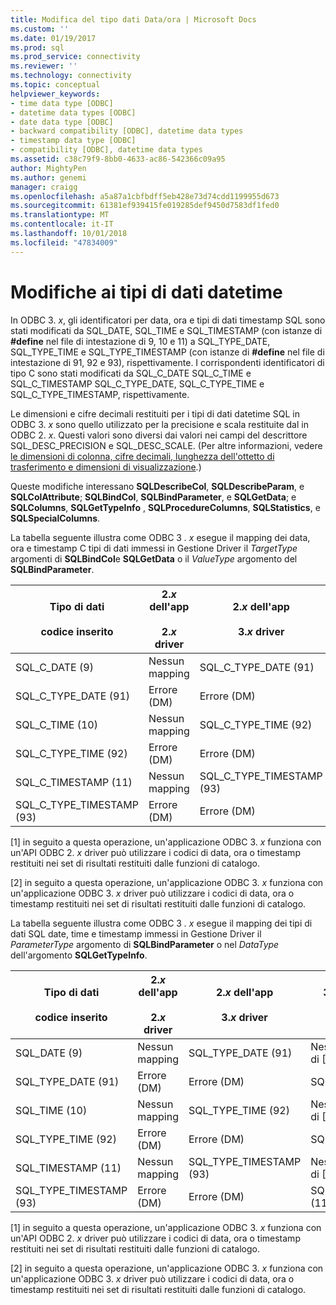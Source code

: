 ```yaml
---
title: Modifica del tipo dati Data/ora | Microsoft Docs
ms.custom: ''
ms.date: 01/19/2017
ms.prod: sql
ms.prod_service: connectivity
ms.reviewer: ''
ms.technology: connectivity
ms.topic: conceptual
helpviewer_keywords:
- time data type [ODBC]
- datetime data types [ODBC]
- date data type [ODBC]
- backward compatibility [ODBC], datetime data types
- timestamp data type [ODBC]
- compatibility [ODBC], datetime data types
ms.assetid: c38c79f9-8bb0-4633-ac86-542366c09a95
author: MightyPen
ms.author: genemi
manager: craigg
ms.openlocfilehash: a5a87a1cbfbdff5eb428e73d74cdd1199955d673
ms.sourcegitcommit: 61381ef939415fe019285def9450d7583df1fed0
ms.translationtype: MT
ms.contentlocale: it-IT
ms.lasthandoff: 10/01/2018
ms.locfileid: "47834009"
---
```

# <a name="datetime-data-type-changes"></a>Modifiche ai tipi di dati datetime
In ODBC 3. *x*, gli identificatori per data, ora e tipi di dati timestamp SQL sono stati modificati da SQL_DATE, SQL_TIME e SQL_TIMESTAMP (con istanze di **#define** nel file di intestazione di 9, 10 e 11) a SQL_TYPE_DATE, SQL_TYPE_TIME e SQL_TYPE_TIMESTAMP (con istanze di **#define** nel file di intestazione di 91, 92 e 93), rispettivamente. I corrispondenti identificatori di tipo C sono stati modificati da SQL_C_DATE SQL_C_TIME e SQL_C_TIMESTAMP SQL_C_TYPE_DATE, SQL_C_TYPE_TIME e SQL_C_TYPE_TIMESTAMP, rispettivamente.  
  
 Le dimensioni e cifre decimali restituiti per i tipi di dati datetime SQL in ODBC 3. *x* sono quello utilizzato per la precisione e scala restituite dal in ODBC 2. *x*. Questi valori sono diversi dai valori nei campi del descrittore SQL_DESC_PRECISION e SQL_DESC_SCALE. (Per altre informazioni, vedere [le dimensioni di colonna, cifre decimali, lunghezza dell'ottetto di trasferimento e dimensioni di visualizzazione](../../../odbc/reference/appendixes/column-size-decimal-digits-transfer-octet-length-and-display-size.md).)  
  
 Queste modifiche interessano **SQLDescribeCol**, **SQLDescribeParam**, e **SQLColAttribute**; **SQLBindCol**, **SQLBindParameter**, e **SQLGetData**; e **SQLColumns**, **SQLGetTypeInfo** , **SQLProcedureColumns**, **SQLStatistics**, e **SQLSpecialColumns**.  
  
 La tabella seguente illustra come ODBC 3 *. x* esegue il mapping dei data, ora e timestamp C tipi di dati immessi in Gestione Driver il *TargetType* argomenti di **SQLBindCol**e **SQLGetData** o il *ValueType* argomento del **SQLBindParameter**.  
  
|Tipo di dati<br /><br /> codice inserito|2.*x* dell'app<br /><br /> 2.*x* driver|2.*x* dell'app<br /><br /> 3.*x* driver|3.*x* dell'app<br /><br /> 2.*x* driver|3.*x* dell'app<br /><br /> 3.*x* driver|  
|--------------------------------|-----------------------------------|-----------------------------------|-----------------------------------|-----------------------------------|  
|SQL_C_DATE (9)|Nessun mapping|SQL_C_TYPE_DATE (91)|Nessun mapping di [1]|SQL_C_TYPE_DATE (91)|  
|SQL_C_TYPE_DATE (91)|Errore (DM)|Errore (DM)|SQL_C_DATE (9)|Nessun mapping [2]|  
|SQL_C_TIME (10)|Nessun mapping|SQL_C_TYPE_TIME (92)|Nessun mapping di [1]|SQL_C_TYPE_TIME (92)|  
|SQL_C_TYPE_TIME (92)|Errore (DM)|Errore (DM)|SQL_C_TIME (10)|Nessun mapping [2]|  
|SQL_C_TIMESTAMP (11)|Nessun mapping|SQL_C_TYPE_TIMESTAMP (93)|Nessun mapping di [1]|SQL_C_TYPE_TIMESTAMP (93)|  
|SQL_C_TYPE_TIMESTAMP (93)|Errore (DM)|Errore (DM)|SQL_C_TIMESTAMP (11)|Nessun mapping [2]|  
  
 [1] in seguito a questa operazione, un'applicazione ODBC 3. *x* funziona con un'API ODBC 2. *x* driver può utilizzare i codici di data, ora o timestamp restituiti nei set di risultati restituiti dalle funzioni di catalogo.  
  
 [2] in seguito a questa operazione, un'applicazione ODBC 3. *x* funziona con un'applicazione ODBC 3. *x* driver può utilizzare i codici di data, ora o timestamp restituiti nei set di risultati restituiti dalle funzioni di catalogo.  
  
 La tabella seguente illustra come ODBC 3 *. x* esegue il mapping dei tipi di dati SQL date, time e timestamp immessi in Gestione Driver il *ParameterType* argomento di **SQLBindParameter**  o nel *DataType* dell'argomento **SQLGetTypeInfo**.  
  
|Tipo di dati<br /><br /> codice inserito|2.*x* dell'app<br /><br /> 2.*x* driver|2.*x* dell'app<br /><br /> 3.*x* driver|3.*x* dell'app<br /><br /> 2.*x* driver|3.*x* dell'app<br /><br /> 3.*x* driver|  
|--------------------------------|-----------------------------------|-----------------------------------|-----------------------------------|-----------------------------------|  
|SQL_DATE (9)|Nessun mapping|SQL_TYPE_DATE (91)|Nessun mapping di [1]|SQL_TYPE_DATE (91)|  
|SQL_TYPE_DATE (91)|Errore (DM)|Errore (DM)|SQL_DATE (9)|Nessun mapping [2]|  
|SQL_TIME (10)|Nessun mapping|SQL_TYPE_TIME (92)|Nessun mapping di [1]|SQL_TYPE_TIME (92)|  
|SQL_TYPE_TIME (92)|Errore (DM)|Errore (DM)|SQL_TIME (10)|Nessun mapping [2]|  
|SQL_TIMESTAMP (11)|Nessun mapping|SQL_TYPE_TIMESTAMP (93)|Nessun mapping di [1]|SQL_TYPE_TIMESTAMP (93)|  
|SQL_TYPE_TIMESTAMP (93)|Errore (DM)|Errore (DM)|SQL_TIMESTAMP (11)|Nessun mapping [2]|  
  
 [1] in seguito a questa operazione, un'applicazione ODBC 3. *x* funziona con un'API ODBC 2. *x* driver può utilizzare i codici di data, ora o timestamp restituiti nei set di risultati restituiti dalle funzioni di catalogo.  
  
 [2] in seguito a questa operazione, un'applicazione ODBC 3. *x* funziona con un'applicazione ODBC 3. *x* driver può utilizzare i codici di data, ora o timestamp restituiti nei set di risultati restituiti dalle funzioni di catalogo.
